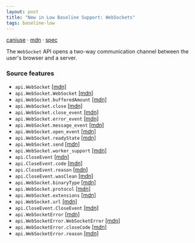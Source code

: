 ```yaml
---
layout: post
title: "New in Low Baseline Support: WebSockets"
tags: baseline-low
---
```


[caniuse](https://caniuse.com/?search=websockets) · [mdn](https://developer.mozilla.org/en-US/search?q=WebSockets) · [spec](https://websockets.spec.whatwg.org/)

The `WebSocket` API opens a two-way communication channel between the user's browser and a server.

### Source features

- ``api.WebSocket`` [[mdn]](https://developer.mozilla.org/en-US/search?q=api.WebSocket)
- ``api.WebSocket.WebSocket`` [[mdn]](https://developer.mozilla.org/en-US/search?q=api.WebSocket.WebSocket)
- ``api.WebSocket.bufferedAmount`` [[mdn]](https://developer.mozilla.org/en-US/search?q=api.WebSocket.bufferedAmount)
- ``api.WebSocket.close`` [[mdn]](https://developer.mozilla.org/en-US/search?q=api.WebSocket.close)
- ``api.WebSocket.close_event`` [[mdn]](https://developer.mozilla.org/en-US/search?q=api.WebSocket.close_event)
- ``api.WebSocket.error_event`` [[mdn]](https://developer.mozilla.org/en-US/search?q=api.WebSocket.error_event)
- ``api.WebSocket.message_event`` [[mdn]](https://developer.mozilla.org/en-US/search?q=api.WebSocket.message_event)
- ``api.WebSocket.open_event`` [[mdn]](https://developer.mozilla.org/en-US/search?q=api.WebSocket.open_event)
- ``api.WebSocket.readyState`` [[mdn]](https://developer.mozilla.org/en-US/search?q=api.WebSocket.readyState)
- ``api.WebSocket.send`` [[mdn]](https://developer.mozilla.org/en-US/search?q=api.WebSocket.send)
- ``api.WebSocket.worker_support`` [[mdn]](https://developer.mozilla.org/en-US/search?q=api.WebSocket.worker_support)
- ``api.CloseEvent`` [[mdn]](https://developer.mozilla.org/en-US/search?q=api.CloseEvent)
- ``api.CloseEvent.code`` [[mdn]](https://developer.mozilla.org/en-US/search?q=api.CloseEvent.code)
- ``api.CloseEvent.reason`` [[mdn]](https://developer.mozilla.org/en-US/search?q=api.CloseEvent.reason)
- ``api.CloseEvent.wasClean`` [[mdn]](https://developer.mozilla.org/en-US/search?q=api.CloseEvent.wasClean)
- ``api.WebSocket.binaryType`` [[mdn]](https://developer.mozilla.org/en-US/search?q=api.WebSocket.binaryType)
- ``api.WebSocket.protocol`` [[mdn]](https://developer.mozilla.org/en-US/search?q=api.WebSocket.protocol)
- ``api.WebSocket.extensions`` [[mdn]](https://developer.mozilla.org/en-US/search?q=api.WebSocket.extensions)
- ``api.WebSocket.url`` [[mdn]](https://developer.mozilla.org/en-US/search?q=api.WebSocket.url)
- ``api.CloseEvent.CloseEvent`` [[mdn]](https://developer.mozilla.org/en-US/search?q=api.CloseEvent.CloseEvent)
- ``api.WebSocketError`` [[mdn]](https://developer.mozilla.org/en-US/search?q=api.WebSocketError)
- ``api.WebSocketError.WebSocketError`` [[mdn]](https://developer.mozilla.org/en-US/search?q=api.WebSocketError.WebSocketError)
- ``api.WebSocketError.closeCode`` [[mdn]](https://developer.mozilla.org/en-US/search?q=api.WebSocketError.closeCode)
- ``api.WebSocketError.reason`` [[mdn]](https://developer.mozilla.org/en-US/search?q=api.WebSocketError.reason)
